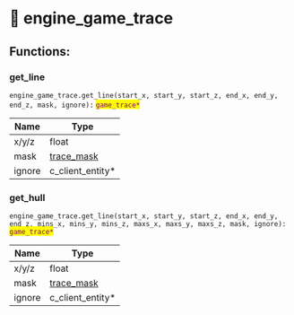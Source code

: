 # 🚜 engine\_game\_trace

## Functions:

### get\_line

`engine_game_trace.get_line(start_x, start_y, start_z, end_x, end_y, end_z, mask, ignore):` <mark style="color:purple;">`game_trace*`</mark>

| Name   | Type                                             |
| ------ | ------------------------------------------------ |
| x/y/z  | float                                            |
| mask   | [trace\_mask](../enumerations/e\_trace\_mask.md) |
| ignore | c\_client\_entity\*                              |

### get\_hull

`engine_game_trace.get_line(start_x, start_y, start_z, end_x, end_y, end_z, mins_x, mins_y, mins_z, maxs_x, maxs_y, maxs_z, mask, ignore):` <mark style="color:purple;">`game_trace*`</mark>

| Name   | Type                                             |
| ------ | ------------------------------------------------ |
| x/y/z  | float                                            |
| mask   | [trace\_mask](../enumerations/e\_trace\_mask.md) |
| ignore | c\_client\_entity\*                              |
